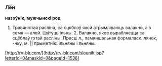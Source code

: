 ### Лён
**назоўнік, мужчынскі род**

1. Травяністая расліна, са сцяблоў якой атрымліваюць валакно, а з семя — алей. Цвітуць ільны. 2. Валакно, якое вырабляецца са сцёблаў гэтай расліны. Прасці л., памяншальная формаласк. лянок, -нку, м. || прыметнік: ільняны і льняны.

<a rel="author">[http://rv-blr.com/](http://rv-blr.com/slounik.jsp?letterId=0&maskId=0&pageId=1538)</a>
